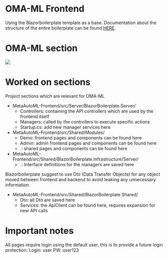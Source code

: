 # OMA-ML Frontend

Using the Blazorboilerplate template as a base. Documentation about the structure of the entire boilerplate can be found [HERE](https://blazor-boilerplate.readthedocs.io/en/latest/index.html).

# OMA-ML section

![](https://github.com/hochschule-darmstadt/MetaAutoML-Controller/blob/main/docs/images/frontend-overview.png)

# Worked on sections

Project sections which are relevant for OMA-ML
- MetaAutoML-Frontend/src/Server/BlazorBoilerplate.Server/
    - Controllers: containing the API controllers which are used by the frontend itself
    - Managers: called by the controllers to execute specific actions
    - Startup.cs: add new manager services here
- MetaAutoML-Frontend/src/Shared/Modules/
    - Demo: frontend pages and components can be found here
    - Admin: admin frontend pages and components can be found here
    - .: shared pages and components can be found here
- MetaAutoML-Frontend/src/Shared/BlazorBoilerplate.Infrastructure/Server/
    - .: Interface definitions for the managers are saved here

Blazorboilerplate suggest to use Dto (Data Transfer Objects) for any object moved between frontend and backend to avoid leaking any unnecessary information.
- MetaAutoML-Frontend/src/Shared/BlazorBoilerplate.Shared/
    - Dto: all Dto are saved here
    - Services: the ApiClient can be found here, requires expansion for new API calls

# Important notes

All pages require login using the default user, this is to provide a future login protection:
Login: user
PW: user123
